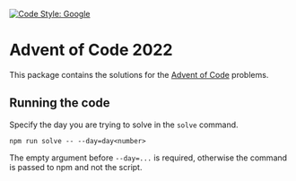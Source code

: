 [![Code Style: Google](https://img.shields.io/badge/code%20style-google-blueviolet.svg)](https://github.com/google/gts)

# Advent of Code 2022
This package contains the solutions for the [Advent of Code](https://adventofcode.com/2022) problems.

## Running the code
Specify the day you are trying to solve in the `solve` command.

`npm run solve -- --day=day<number>`

The empty argument before `--day=...` is required, otherwise the command is passed to npm and not the script.

